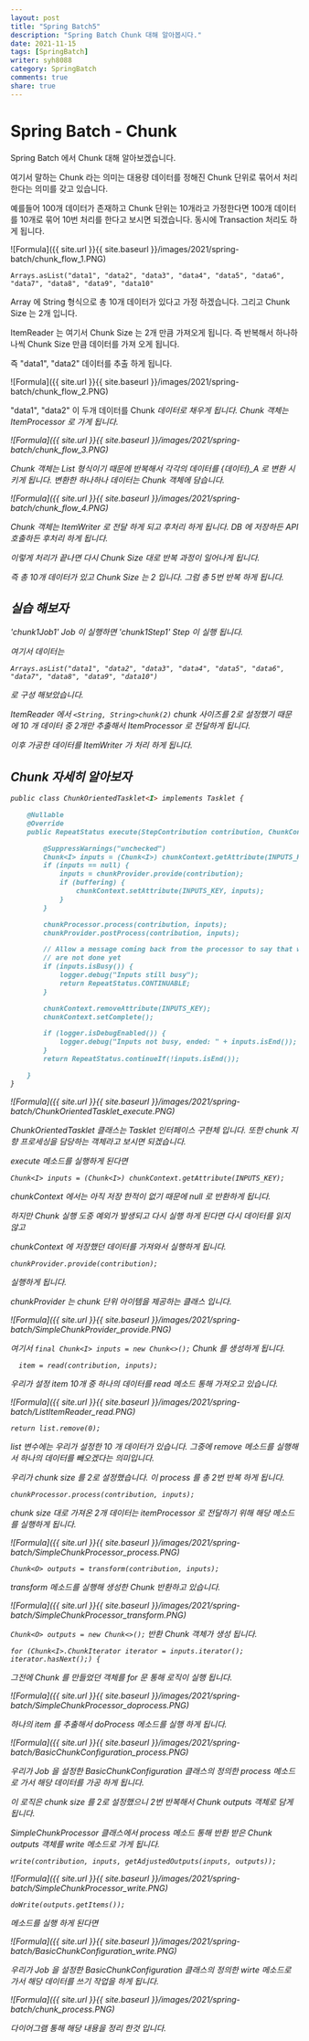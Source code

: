 ```yaml
---
layout: post
title: "Spring Batch5"
description: "Spring Batch Chunk 대해 알아봅시다."
date: 2021-11-15
tags: [SpringBatch]
writer: syh8088
category: SpringBatch
comments: true
share: true
---
```

# Spring Batch - Chunk

Spring Batch 에서 Chunk 대해 알아보겠습니다.

여기서 말하는 Chunk 라는 의미는 대용량 데이터를 정해진 Chunk 단위로 묶어서 처리 한다는 의미를 갖고 있습니다.

예를들어 100개 데이터가 존재하고 Chunk 단위는 10개라고 가정한다면 100개 데이터를 10개로 묶어 10번 처리를 한다고 보시면 되겠습니다. 동시에 Transaction 처리도 하게 됩니다.

![Formula]({{ site.url }}{{ site.baseurl }}/images/2021/spring-batch/chunk_flow_1.PNG)

``Arrays.asList("data1", "data2", "data3", "data4", "data5", "data6", "data7", "data8", "data9", "data10"``

Array 에 String 형식으로 총 10개 데이터가 있다고 가정 하겠습니다. 그리고 Chunk Size 는 2개 입니다.

ItemReader 는 여기서  Chunk Size 는 2개 만큼 가져오게 됩니다. 즉 반복해서 하나하나씩 Chunk Size 만큼 데이터를 가져 오게 됩니다.

즉 "data1", "data2" 데이터를 추출 하게 됩니다.

![Formula]({{ site.url }}{{ site.baseurl }}/images/2021/spring-batch/chunk_flow_2.PNG)

"data1", "data2" 이 두개 데이터를 Chunk<I> 데이터로 채우게 됩니다. Chunk<I> 객체는 ItemProcessor 로 가게 됩니다.

![Formula]({{ site.url }}{{ site.baseurl }}/images/2021/spring-batch/chunk_flow_3.PNG)

Chunk<I> 객체는 List 형식이기 때문에 반복해서 각각의 데이터를 {데이터}_A 로 변환 시키게 됩니다. 변환한 하나하나 데이터는 Chunk<O> 객체에 담습니다.

![Formula]({{ site.url }}{{ site.baseurl }}/images/2021/spring-batch/chunk_flow_4.PNG)

Chunk<O> 객체는 ItemWriter 로 전달 하게 되고 후처리 하게 됩니다. DB 에 저장하든 API 호출하든 후처리 하게 됩니다.

이렇게 처리가 끝나면 다시 Chunk Size 대로 반복 과정이 일어나게 됩니다.

즉 총 10개 데이터가 있고 Chunk Size 는 2 입니다. 그럼 총 5번 반복 하게 됩니다.

## 실습 해보자

'chunk1Job1' Job 이 실행하면 'chunk1Step1' Step 이 실행 됩니다.

여기서 데이터는

``Arrays.asList("data1", "data2", "data3", "data4", "data5", "data6", "data7", "data8", "data9", "data10")``

로 구성 해보았습니다.

ItemReader 에서 ``<String, String>chunk(2)`` chunk 사이즈를 2로 설정했기 때문에 10 개 데이터 중 2개만 추출해서 ItemProcessor 로 전달하게 됩니다.

이후 가공한 데이터를 ItemWriter 가 처리 하게 됩니다.

## Chunk 자세히 알아보자

```markdown
public class ChunkOrientedTasklet<I> implements Tasklet {

	@Nullable
	@Override
	public RepeatStatus execute(StepContribution contribution, ChunkContext chunkContext) throws Exception {

		@SuppressWarnings("unchecked")
		Chunk<I> inputs = (Chunk<I>) chunkContext.getAttribute(INPUTS_KEY);
		if (inputs == null) {
			inputs = chunkProvider.provide(contribution);
			if (buffering) {
				chunkContext.setAttribute(INPUTS_KEY, inputs);
			}
		}

		chunkProcessor.process(contribution, inputs);
		chunkProvider.postProcess(contribution, inputs);

		// Allow a message coming back from the processor to say that we
		// are not done yet
		if (inputs.isBusy()) {
			logger.debug("Inputs still busy");
			return RepeatStatus.CONTINUABLE;
		}

		chunkContext.removeAttribute(INPUTS_KEY);
		chunkContext.setComplete();

		if (logger.isDebugEnabled()) {
			logger.debug("Inputs not busy, ended: " + inputs.isEnd());
		}
		return RepeatStatus.continueIf(!inputs.isEnd());

	}
}
```
![Formula]({{ site.url }}{{ site.baseurl }}/images/2021/spring-batch/ChunkOrientedTasklet_execute.PNG)

ChunkOrientedTasklet 클래스는 Tasklet 인터페이스 구현체 입니다. 또한 chunk 지향 프로세싱을 담당하는 객체라고 보시면 되겠습니다.

execute 메소드를 실행하게 된다면

``Chunk<I> inputs = (Chunk<I>) chunkContext.getAttribute(INPUTS_KEY);``

chunkContext 에서는 아직 저장 한적이 없기 때문에 null 로 반환하게 됩니다.

하지만 Chunk 실행 도중 예외가 발생되고 다시 실행 하게 된다면 다시 데이터를 읽지 않고

chunkContext 에 저장했던 데이터를 가져와서 실행하게 됩니다.

``chunkProvider.provide(contribution);``

실행하게 됩니다.

chunkProvider 는 chunk 단위 아이템을 제공하는 클래스 입니다.

![Formula]({{ site.url }}{{ site.baseurl }}/images/2021/spring-batch/SimpleChunkProvider_provide.PNG)

여기서 ``final Chunk<I> inputs = new Chunk<>();`` Chunk<I> 를 생성하게 됩니다.

``	item = read(contribution, inputs);``

우리가 설정 item 10개 중 하나의 데이터를 read 메소드 통해 가져오고 있습니다.

![Formula]({{ site.url }}{{ site.baseurl }}/images/2021/spring-batch/ListItemReader_read.PNG)

``return list.remove(0);``

list 변수에는 우리가 설정한 10 개 데이터가 있습니다. 그중에 remove 메소드를 실행해서 하나의 데이터를 빼오겠다는 의미입니다.

우리가 chunk size 를 2로 설정했습니다. 이 process 를 총 2번 반복 하게 됩니다.


``chunkProcessor.process(contribution, inputs);``

chunk size 대로 가져온 2개 데이터는 itemProcessor 로 전달하기 위해 해당 메소드를 실행하게 됩니다.

![Formula]({{ site.url }}{{ site.baseurl }}/images/2021/spring-batch/SimpleChunkProcessor_process.PNG)

``Chunk<O> outputs = transform(contribution, inputs);``

transform 메소드를 실행해 생성한 Chunk<O> 반환하고 있습니다.

![Formula]({{ site.url }}{{ site.baseurl }}/images/2021/spring-batch/SimpleChunkProcessor_transform.PNG)

``Chunk<O> outputs = new Chunk<>();`` 반환 Chunk<O> 객체가 생성 됩니다.

``for (Chunk<I>.ChunkIterator iterator = inputs.iterator(); iterator.hasNext();) {``

그전에 Chunk<I> 를 만들었던 객체를 for 문 통해 로직이 실행 됩니다.
 
![Formula]({{ site.url }}{{ site.baseurl }}/images/2021/spring-batch/SimpleChunkProcessor_doprocess.PNG)

하나의 item 를 추출해서 doProcess 메소드를 실행 하게 됩니다.

![Formula]({{ site.url }}{{ site.baseurl }}/images/2021/spring-batch/BasicChunkConfiguration_process.PNG)

우리가 Job 을 설정한 BasicChunkConfiguration 클래스의 정의한 process 메소드로 가서 해당 데이터를 가공 하게 됩니다.

이 로직은 chunk size 를 2로 설정했으니 2번 반복해서 Chunk<O> outputs 객체로 담게 됩니다.

SimpleChunkProcessor 클래스에서 process 메소드 통해 반환 받은 Chunk<O> outputs 객체를 write 메소드로 가게 됩니다.

``write(contribution, inputs, getAdjustedOutputs(inputs, outputs));``

![Formula]({{ site.url }}{{ site.baseurl }}/images/2021/spring-batch/SimpleChunkProcessor_write.PNG)

``doWrite(outputs.getItems());``

메소드를 실행 하게 된다면

![Formula]({{ site.url }}{{ site.baseurl }}/images/2021/spring-batch/BasicChunkConfiguration_write.PNG)

우리가 Job 을 설정한 BasicChunkConfiguration 클래스의 정의한 wirte 메소드로 가서 해당 데이터를 쓰기 작업을 하게 됩니다.

![Formula]({{ site.url }}{{ site.baseurl }}/images/2021/spring-batch/chunk_process.PNG)

다이어그램 통해 해당 내용을 정리 한것 입니다.
